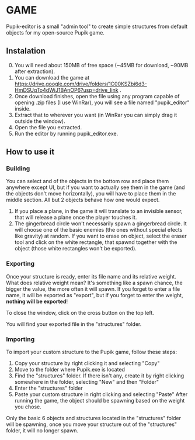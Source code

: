 # GAME

Pupik-editor is a small "admin tool" to create simple structures from default objects for my open-source Pupik game. 

## Instalation
0. You will need about 150MB of free space (~45MB for download, ~90MB after extraction).
1. You can download the game at https://drive.google.com/drive/folders/1C00KSZbi6d3-HmDSUqTo4dWiJ1BAnOP6?usp=drive_link .
2. Once download finishes, open the file using any program capable of opening .zip files (I use WinRar), you will see a file named "pupik_editor" inside. 
3. Extract that to wherever you want (in WinRar you can simply drag it outside the window).
4. Open the file you extracted.
5. Run the editor by running pupik_editor.exe.

## How to use it

### Building
You can select and of the objects in the bottom row and place them anywhere except UI, but if you want to actually see them in the game (and the objects don't move horizontally), you will have to place them in the middle section.
All but 2 objects behave how one would expect. 
1. If you place a plane, in the game it will translate to an invisible sensor, that will release a plane once the player touches it.
2. The gingerbread circle won't necessarily spawn a gingerbread circle. It will choose one of the basic enemies (the ones without special efects like gravity) at random.
If you want to erase on object, select the eraser tool and click on the white rectangle, that spawnd together with the object (those white rectangles won't be exported).

### Exporting
Once your structure is ready, enter its file name and its relative weight. What does relative weight mean? It's something like a spawn chance, the bigger the value, the more often it will spawn.
If you forget to enter a file name, it will be exported as "export", but if you forget to enter the weight, **nothing will be exported**!

To close the window, click on the cross button on the top left.

You will find your exported file in the "structures" folder.

### Importing
To import your custom structure to the Pupik game, follow these steps:
1. Copy your structure by right clicking it and selecting "Copy"
2. Move to the folder where Pupik.exe is located
3. Find the "structures" folder. If there isn't any, create it by right clicking somewhere in the folder, selecting "New" and then "Folder"
4. Enter the "structures" folder
5. Paste your custom structure in right clicking and selecting "Paste"
After running the game, the object should be spawning based on the weight you chose.

Only the basic 6 objects and structures located in the "structures" folder will be spawning, once you move your structure out of the "structures" folder, it will no longer spawn.